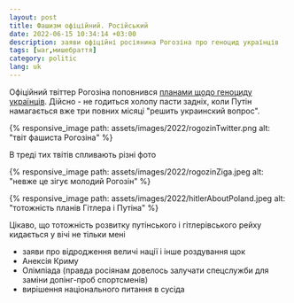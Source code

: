 ```yaml
---
layout: post
title: Фашизм офіційний. Російський
date: 2022-06-15 10:34:14 +03:00
description: заяви офіційні росіянина Рогозіна про геноцид українців
tags: [war,мишебраття]
category: politic
lang: uk
---
```


Офіційний твіттер Рогозіна поповнився 
[планами щодо геноциду українців](https://twitter.com/Rogozin/status/1536418079143563266).
Дійсно - не годиться холопу пасти задніх, коли Путін намагається вже три повних місяці "решить украинский вопрос".

{% responsive_image path: assets/images/2022/rogozinTwitter.png alt: "твіт фашиста Рогозіна" %}

В треді тих твітів спливають різні фото

{% responsive_image path: assets/images/2022/rogozinZiga.jpeg alt: "невже це зігує молодий Рогозін" %}

{% responsive_image path: assets/images/2022/hitlerAboutPoland.jpeg alt: "тотожність планів Гітлера і Путіна" %}

Цікаво, що тотожність розвитку путінського і гітлерівського рейху кидається у вічі не тільки мені

* заяви про відродження величі нації і інше роздування щок
* Анексія Криму
* Олімпіада
  (правда росіянам довелось залучати спецслужби для заміни допінг-проб спортсменів)
* вирішення національного питання в сусіда

